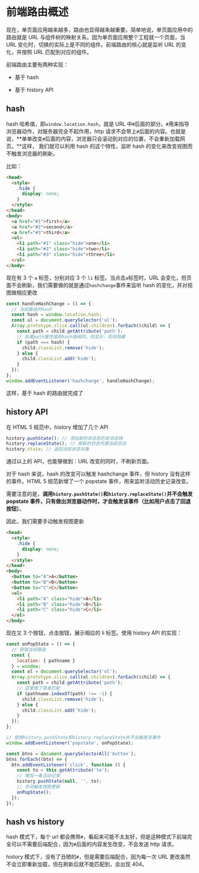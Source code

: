 <!--
 * @Author: tkiddo
 * @Date: 2020-12-21 09:38:26
 * @LastEditors: tkiddo
 * @LastEditTime: 2020-12-22 19:35:22
 * @Description:
-->

# 前端路由概述

现在，单页面应用越来越多，路由也显得越来越重要。简单地说，单页面应用中的路由就是 URL 与组件树的映射关系。因为单页面应用整个工程就一个页面，当 URL 变化时，切换的实际上是不同的组件。前端路由的核心就是监听 URL 的变化，并按照 URL 匹配到对应的组件。

前端路由主要有两种实现：

- 基于 hash

- 基于 history API

## hash

hash 哈希值，即`window.location.hash`，就是 URL 中`#`后面的部分。`#`用来指导浏览器动作，对服务器完全不起作用，http 请求不会带上`#`后面的内容。也就是说，**单单改变`#`后面的内容，浏览器只会滚动到对应的位置，不会重新加载网页。**这样，
我们就可以利用 hash 的这个特性，监听 hash 的变化来改变视图而不触发浏览器的刷新。

比如：

```html
<head>
  <style>
    .hide {
      display: none;
    }
  </style>
</head>
<body>
  <a href="#1">first</a>
  <a href="#2">second</a>
  <a href="#3">third</a>
  <ul>
    <li path="#1" class="hide">one</li>
    <li path="#2" class="hide">two</li>
    <li path="#3" class="hide">three</li>
  </ul>
</body>
```

现在有 3 个 `a` 标签，分别对应 3 个 `li` 标签。当点击`a`标签时，URL 会变化，但页面不会刷新，我们需要做的就是通过`hashchange`事件来监听 hash 的变化，并对视图做相应更改

```js
const handleHashChange = () => {
  // 当前路由的hash
  const hash = window.location.hash;
  const ul = document.querySelector('ul');
  Array.prototype.slice.call(ul.children).forEach((child) => {
    const path = child.getAttribute('path');
    // 如果path属性值和hash值相同，则显示，否则隐藏
    if (path === hash) {
      child.classList.remove('hide');
    } else {
      child.classList.add('hide');
    }
  });
};
window.addEventListener('hashchange', handleHashChange);
```

这样，基于 hash 的路由就完成了

## history API

在 HTML 5 规范中，history 增加了几个 API

```js
history.pushState(); // 添加新的状态到历史状态栈
history.replaceState(); // 用新的状态代替当前状态
history.state; // 返回当前状态对象
```

通过以上的 API，也能够做到：URL 改变的同时，不刷新页面。

对于 hash 来说，hash 的改变可以触发 hashchange 事件，但 history 没有这样的事件。HTML 5 规范新增了一个 popstate 事件，用来监听活动历史记录改变。

需要注意的是，**调用`history.pushState()`和`history.replaceState()`并不会触发 popstate 事件，只有做出浏览器动作时，才会触发该事件（比如用户点击了回退按钮）**。

因此，我们需要手动触发视图更新

```html
<head>
  <style>
    .hide {
      display: none;
    }
  </style>
</head>
<body>
  <button to="A">A</button>
  <button to="B">B</button>
  <button to="C">C</button>
  <ol>
    <li path="A" class="hide">A</li>
    <li path="B" class="hide">B</li>
    <li path="C" class="hide">C</li>
  </ol>
</body>
```

现在又 3 个按钮，点击按钮，展示相应的 li 标签。使用 history API 的实现：

```js
const onPopState = () => {
  // 获取当前路由
  const {
    location: { pathname }
  } = window;
  const ol = document.querySelector('ol');
  Array.prototype.slice.call(ol.children).forEach((child) => {
    const path = child.getAttribute('path');
    // 这里做了简单匹配
    if (pathname.indexOf(path) !== -1) {
      child.classList.remove('hide');
    } else {
      child.classList.add('hide');
    }
  });
};

// 使用history.pushState和history.replaceState并不会触发该事件
window.addEventListener('popstate', onPopState);

const btns = document.querySelectorAll('button');
btns.forEach((btn) => {
  btn.addEventListener('click', function () {
    const to = this.getAttribute('to');
    // 增加一条活动记录
    history.pushState(null, '', to);
    // 手动触发视图更新
    onPopState();
  });
});
```

## hash vs history

hash 模式下，每个 url 都会携带`#`，看起来可能不太友好，但是这种模式下前端完全可以不需要后端配合，因为`#`后面的内容发生改变，不会发送 http 请求。

history 模式下，没有了丑陋的`#`，但是需要后端配合，因为每一次 URL 更改虽然不会立即重新加载，但在刷新后就不能匹配到，会出现 404。
